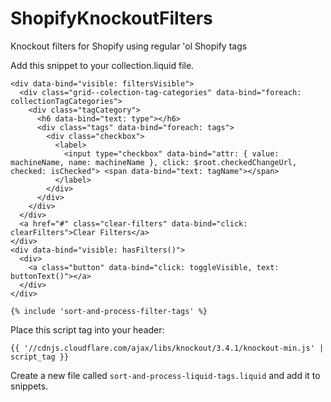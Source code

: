 # ShopifyKnockoutFilters
Knockout filters for Shopify using regular 'ol Shopify tags

Add this snippet to your collection.liquid file.

``` liquid
<div data-bind="visible: filtersVisible">
  <div class="grid--colection-tag-categories" data-bind="foreach: collectionTagCategories">
    <div class="tagCategory">
      <h6 data-bind="text: type"></h6>
      <div class="tags" data-bind="foreach: tags">
        <div class="checkbox">
          <label>
            <input type="checkbox" data-bind="attr: { value: machineName, name: machineName }, click: $root.checkedChangeUrl, checked: isChecked"> <span data-bind="text: tagName"></span>
          </label>
        </div>
      </div>
    </div>
  </div>
  <a href="#" class="clear-filters" data-bind="click: clearFilters">Clear Filters</a>
</div>
<div data-bind="visible: hasFilters()">
  <div>
    <a class="button" data-bind="click: toggleVisible, text: buttonText()"></a>
  </div>
</div>

{% include 'sort-and-process-filter-tags' %}
```

Place this script tag into your header:
``` liquid 
{{ '//cdnjs.cloudflare.com/ajax/libs/knockout/3.4.1/knockout-min.js' | script_tag }}
```

Create a new file called ```sort-and-process-liquid-tags.liquid``` and add it to snippets.
